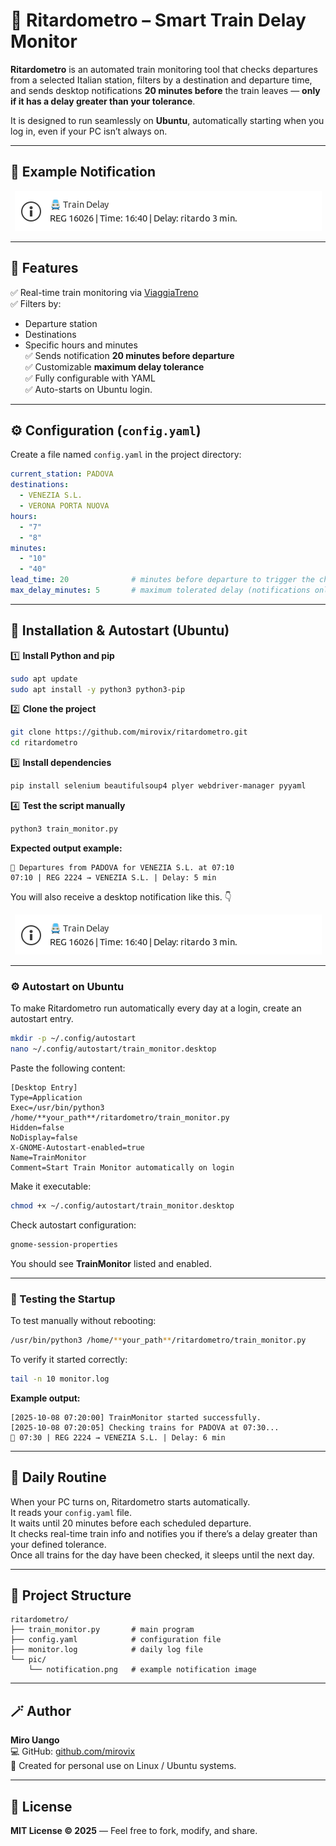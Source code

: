 # 🚆 Ritardometro – Smart Train Delay Monitor

**Ritardometro** is an automated train monitoring tool that checks departures from a selected Italian station, filters by a destination and departure time, and sends desktop notifications **20 minutes before** the train leaves — **only if it has a delay greater than your tolerance**.

It is designed to run seamlessly on **Ubuntu**, automatically starting when you log in, even if your PC isn’t always on.

---

## 📸 Example Notification

<p align="center">
  <img src="pic/notification.png" alt="Train Delay Notification" width="491"/>
</p>

---

## 🧠 Features

✅ Real-time train monitoring via [ViaggiaTreno](http://www.viaggiatreno.it/)  
✅ Filters by:
- Departure station
- Destinations
- Specific hours and minutes  
  ✅ Sends notification **20 minutes before departure**  
  ✅ Customizable **maximum delay tolerance**  
  ✅ Fully configurable with YAML  
  ✅ Auto-starts on Ubuntu login.

---

## ⚙️ Configuration (`config.yaml`)

Create a file named `config.yaml` in the project directory:

```yaml
current_station: PADOVA
destinations:
  - VENEZIA S.L.
  - VERONA PORTA NUOVA
hours:
  - "7"
  - "8"
minutes:
  - "10"
  - "40"
lead_time: 20              # minutes before departure to trigger the check
max_delay_minutes: 5       # maximum tolerated delay (notifications only for > 5 min)
```

---

## 🧩 Installation & Autostart (Ubuntu)

1️⃣ **Install Python and pip**
```bash
sudo apt update
sudo apt install -y python3 python3-pip
```

2️⃣ **Clone the project**
```bash
git clone https://github.com/mirovix/ritardometro.git
cd ritardometro
```

3️⃣ **Install dependencies**
```bash
pip install selenium beautifulsoup4 plyer webdriver-manager pyyaml
```

4️⃣ **Test the script manually**
```bash
python3 train_monitor.py
```

**Expected output example:**
```
🚆 Departures from PADOVA for VENEZIA S.L. at 07:10
07:10 | REG 2224 → VENEZIA S.L. | Delay: 5 min
```

You will also receive a desktop notification like this. 👇

<p align="center"><img src="pic/notification.png" alt="Train Notification Example" width="491"/></p>

---

### ⚙️ Autostart on Ubuntu

To make Ritardometro run automatically every day at a login, create an autostart entry.

```bash
mkdir -p ~/.config/autostart
nano ~/.config/autostart/train_monitor.desktop
```

Paste the following content:
```
[Desktop Entry]
Type=Application
Exec=/usr/bin/python3 /home/**your_path**/ritardometro/train_monitor.py
Hidden=false
NoDisplay=false
X-GNOME-Autostart-enabled=true
Name=TrainMonitor
Comment=Start Train Monitor automatically on login
```

Make it executable:
```bash
chmod +x ~/.config/autostart/train_monitor.desktop
```

Check autostart configuration:
```bash
gnome-session-properties
```

You should see **TrainMonitor** listed and enabled.

---

### 🧪 Testing the Startup

To test manually without rebooting:
```bash
/usr/bin/python3 /home/**your_path**/ritardometro/train_monitor.py
```

To verify it started correctly:
```bash
tail -n 10 monitor.log
```

**Example output:**
```
[2025-10-08 07:20:00] TrainMonitor started successfully.
[2025-10-08 07:20:05] Checking trains for PADOVA at 07:30...
🚆 07:30 | REG 2224 → VENEZIA S.L. | Delay: 6 min
```

---

## 📅 Daily Routine

When your PC turns on, Ritardometro starts automatically.  
It reads your `config.yaml` file.  
It waits until 20 minutes before each scheduled departure.  
It checks real-time train info and notifies you if there’s a delay greater than your defined tolerance.  
Once all trains for the day have been checked, it sleeps until the next day.

---

## 🧰 Project Structure

```
ritardometro/
├── train_monitor.py       # main program
├── config.yaml            # configuration file
├── monitor.log            # daily log file
└── pic/
    └── notification.png   # example notification image
```

---

## 🪄 Author

**Miro Uango**  
💻 GitHub: [github.com/mirovix](https://github.com/mirovix)  
🚆 Created for personal use on Linux / Ubuntu systems.

---

## 🧾 License

**MIT License © 2025** — Feel free to fork, modify, and share.
